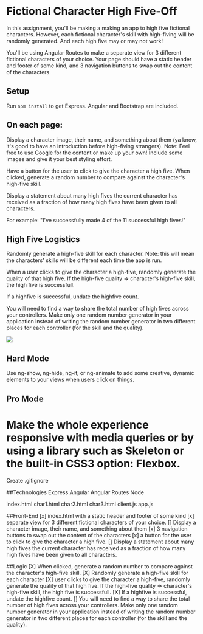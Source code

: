# Fictional Character High Five-Off

In this assignment, you'll be making a making an app to high five fictional characters. However, each fictional character's skill with high-fiving will be randomly generated. And each high five may or may not work!

You'll be using Angular Routes to make a separate view for 3 different fictional characters of your choice. Your page should have a static header and footer of some kind, and 3 navigation buttons to swap out the content of the characters.

## Setup

Run `npm install` to get Express. Angular and Bootstrap are included.

## On each page:
Display a character image, their name, and something about them (ya know, it's good to have an introduction before high-fiving strangers).
Note: Feel free to use Google for the content or make up your own! Include some images and give it your best styling effort.

Have a button for the user to click to give the character a high five. When clicked, generate a random number to compare against the character's high-five skill.

Display a statement about many high fives the current character has received as a fraction of how many high fives have been given to all characters.

For example: "I've successfully made 4 of the 11 successful high fives!"

## High Five Logistics
Randomly generate a high-five skill for each character. Note: this will mean the characters' skills will be different each time the app is run.

When a user clicks to give the character a high-five, randomly generate the quality of that high five.  If the high-five quality => character's high-five skill, the high five is successfull.

If a highfive is successful, undate the highfive count.

You will need to find a way to share the total number of high fives across your controllers.
Make only one random number generator in your application instead of writing the random number generator in two different places for each controller (for the skill and the quality).

![](http://i.giphy.com/TEFplLVRDMWBi.gif)

## Hard Mode
Use ng-show, ng-hide, ng-if, or ng-animate to add some creative, dynamic elements to your views when users click on things.

## Pro Mode
Make the whole experience responsive with media queries or by using a library such as Skeleton or the built-in CSS3 option: Flexbox.
=====================================================================================================================
Create .gitignore

##Technologies
Express
Angular
Angular Routes
Node

index.html
char1.html
char2.html
char3.html
client.js
app.js

##Front-End
[x] index.html with a static header and footer of some kind
[x] separate view for 3 different fictional characters of your choice.
  [] Display a character image, their name, and something about them
[x] 3 navigation buttons to swap out the content of the characters
[x] a button for the user to click to give the character a high five.
[] Display a statement about many high fives the current character has received as a fraction of how many high fives have been given to all characters.

##Logic
[X] When clicked, generate a random number to compare against the character's high-five skill.
[X] Randomly generate a high-five skill for each character
[X] user clicks to give the character a high-five, randomly generate the quality of that high five.  If the high-five quality => character's high-five skill, the high five is successfull.
[X] If a highfive is successful, undate the highfive count.
[] You will need to find a way to share the total number of high fives across your controllers.
Make only one random number generator in your application instead of writing the random number generator in two different places for each controller (for the skill and the quality).
